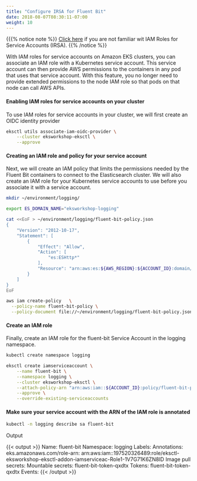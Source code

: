 ```yaml
---
title: "Configure IRSA for Fluent Bit"
date: 2018-08-07T08:30:11-07:00
weight: 10
---
```

{{{% notice note %}}
[Click here](/beginner/110_irsa/) if you are not familiar wit IAM Roles for Service Accounts (IRSA).
{{% /notice %}}

With IAM roles for service accounts on Amazon EKS clusters, you can associate an IAM role with a Kubernetes service account. This service account can then provide AWS permissions to the containers in any pod that uses that service account. With this feature, you no longer need to provide extended permissions to the node IAM role so that pods on that node can call AWS APIs.

#### Enabling IAM roles for service accounts on your cluster

To use IAM roles for service accounts in your cluster, we will first create an OIDC identity provider

```bash
eksctl utils associate-iam-oidc-provider \
    --cluster eksworkshop-eksctl \
    --approve
```

#### Creating an IAM role and policy for your service account

Next, we will create an IAM policy that limits the permissions needed by the Fluent Bit containers to connect to the Elasticsearch cluster.
We will also create an IAM role for your Kubernetes service accounts to use before you associate it with a service account.

```bash
mkdir ~/environment/logging/

export ES_DOMAIN_NAME="eksworkshop-logging"

cat <<EoF > ~/environment/logging/fluent-bit-policy.json
{
    "Version": "2012-10-17",
    "Statement": [
        {
            "Effect": "Allow",
            "Action": [
                "es:ESHttp*"
            ],
            "Resource": "arn:aws:es:${AWS_REGION}:${ACCOUNT_ID}:domain/${ES_DOMAIN_NAME}"
        }
    ]
}
EoF

aws iam create-policy   \
  --policy-name fluent-bit-policy \
  --policy-document file://~/environment/logging/fluent-bit-policy.json
```

#### Create an IAM role

Finally, create an IAM role for the fluent-bit Service Account in the logging namespace.

```bash
kubectl create namespace logging

eksctl create iamserviceaccount \
    --name fluent-bit \
    --namespace logging \
    --cluster eksworkshop-eksctl \
    --attach-policy-arn "arn:aws:iam::${ACCOUNT_ID}:policy/fluent-bit-policy" \
    --approve \
    --override-existing-serviceaccounts
```

#### Make sure your service account with the ARN of the IAM role is annotated

```bash
kubectl -n logging describe sa fluent-bit
```

Output

{{< output >}}
Name:                fluent-bit
Namespace:           logging
Labels:              <none>
Annotations:         eks.amazonaws.com/role-arn: arn:aws:iam::197520326489:role/eksctl-eksworkshop-eksctl-addon-iamserviceac-Role1-1V7G71K6ZN8ID
Image pull secrets:  <none>
Mountable secrets:   fluent-bit-token-qxdtx
Tokens:              fluent-bit-token-qxdtx
Events:              <none>
{{< /output >}}
